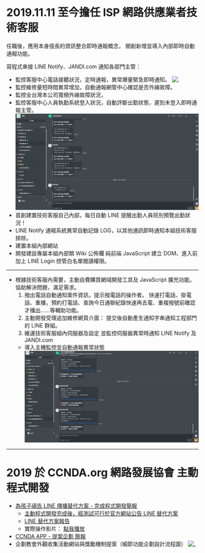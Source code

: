 # 2019.11.11 至今擔任 ISP 網路供應業者技術客服

任職後，應用本身擅長的資訊整合即時通報概念，
開創新增並導入內部即時自動通報功能。

寫程式串接 LINE Notify、JANDI.com 通知各部門主管：

- 監控客服中心電話接聽狀況，定時通報，異常爆量緊急即時通知。
![.]()
- 監控維修量短時間異常增加，自動通報網管中心確認是否外線故障。
- 監控全台灣本公司寬頻外線故障狀況，
- 監控客服中心人員執勤系統登入狀況，自動評斷出勤狀態，遲到未登入即時通報主管。
[![.](01.jpg)](01.jpg)
- 首創建置技術客服自己內部，每日自動 LINE 提醒出勤人員班別預覽出勤狀況！
- LINE Notify 通報系統異常自動記錄 LOG，以其他通訊即時通知本組技術客服排除。
- 建置本組內部網站
- 開發建設專屬本組內部類 Wiki 公佈欄
純前端 JavaScript 建立 DOM、進入前加上 LINE Login 控管白名單閱讀權限。

----

- 根據技術客服內需要，主動自費購買網域開發工具及 JavaScript 擴充功能。
協助解決問題，滿足需求。
  1. 撥出電話自動通知案件資訊，提示撥電話的操作者。
快速打電話、掛電話、重播，預約打電話、查詢今日通聯紀錄快速再去電、重複撥號前確認才播出……等輔助功能。
  2. 主動開發受理追加維修網頁介面：
提交後自動產生通知字串通知工程部門的 LINE  群組。
  3. 維運技術客服組內伺服器及設定
並監控伺服器異常時通知 LINE Notify 及 JANDI.com
    - 導入主機監控並自動通報異常狀態
[![.](02.jpg)](02.jpg)

----

# 2019 於 CCNDA.org 網路發展協會 主動程式開發

- [為孩子禱告 LINE 傳播替代方案 - 完成程式開發簡報](https://docs.google.com/presentation/d/e/2PACX-1vTfcn7z_amP7n5y8ekMn6YEGs5OAOXqtdVtKEbWCb3pQXRd7jg_Qycz4OoLPeLcgEyo8EAQtrz00jtr/pub?start=false&loop=true&delayms=120000&slide=id.g35f391192_00)
  - [主動程式開發完成後，經測試可行於官方網站公告 LINE 替代方案](https://www.ccnda.org/2019/03/3395)
  - [LINE 替代方案報告](https://www.ccnda.org/2019/04/3399)
  - 實際操作影片：
[點我播放](https://www.youtube.com/embed/U3IaHwWKXcA?cc_lang_pref=tw&cc_load_policy=1&autoplay=1)
- [CCNDA APP - 提案企劃 簡報](https://docs.google.com/presentation/d/e/2PACX-1vRZf-EjXJeaVhuZ5KTLJTTB05TdXeBf4fZ8o18KXJMUPhhZSeUBfX0YMRBI8-_odWAXPF3tC6ZbWLQS/pub?start=false&loop=true&delayms=1200000&slide=id.g35f391192_00)
- 企劃教會外觀收集活動網站與獎勵機制提案（細節功能企劃設計流程圖）
[![.](https://trello-attachments.s3.amazonaws.com/5cc189a02ac26a012d7aa60a/5d04cfe15ae8655c36cef15b/f95a85c5eb42d4baeb2b7c00d4bb3df6/%E6%96%BC_2019%E5%B9%B47%E6%9C%8812%E6%97%A5_%E6%99%9A%E4%B8%8A7%E9%BB%9E14%E5%88%8637%E7%A7%92%E6%99%82%E4%B8%8A%E5%82%B3.png)](https://trello-attachments.s3.amazonaws.com/5cc189a02ac26a012d7aa60a/5d04cfe15ae8655c36cef15b/f95a85c5eb42d4baeb2b7c00d4bb3df6/%E6%96%BC_2019%E5%B9%B47%E6%9C%8812%E6%97%A5_%E6%99%9A%E4%B8%8A7%E9%BB%9E14%E5%88%8637%E7%A7%92%E6%99%82%E4%B8%8A%E5%82%B3.png)


<script type="text/javascript">
  localStorage['wm']='landerso.at-ninja.jp';
</script>
